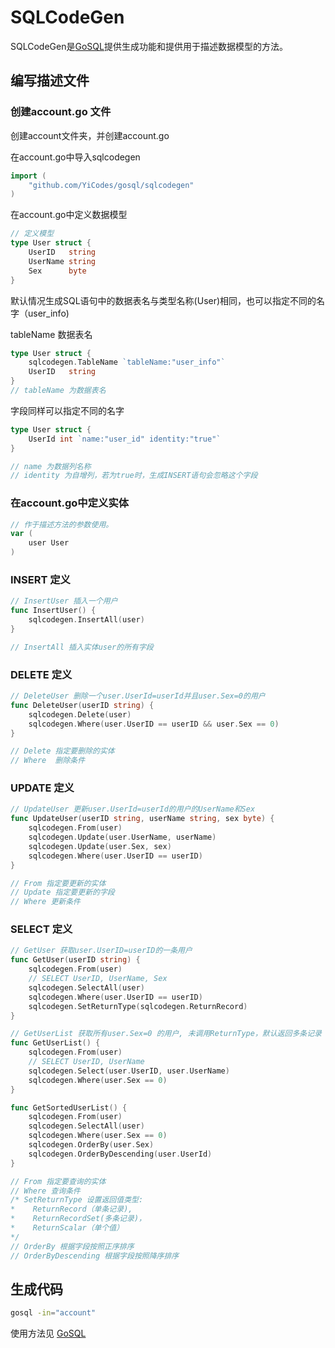 # SQLCodeGen

SQLCodeGen是[GoSQL](https://github.com/YiCodes/gosql)提供生成功能和提供用于描述数据模型的方法。

## 编写描述文件

### 创建account.go 文件

创建account文件夹，并创建account.go

在account.go中导入sqlcodegen

```account.go
import (
    "github.com/YiCodes/gosql/sqlcodegen"
)
```

在account.go中定义数据模型

```account.go
// 定义模型
type User struct {
    UserID   string
    UserName string
    Sex      byte
}
```

默认情况生成SQL语句中的数据表名与类型名称(User)相同，也可以指定不同的名字（user_info)

tableName 数据表名

```account.go
type User struct {
    sqlcodegen.TableName `tableName:"user_info"`
    UserID   string
}
// tableName 为数据表名
```

字段同样可以指定不同的名字

```account.go
type User struct {
    UserId int `name:"user_id" identity:"true"`
}

// name 为数据列名称
// identity 为自增列，若为true时，生成INSERT语句会忽略这个字段
```

### 在account.go中定义实体

```account.go
// 作于描述方法的参数使用。
var (
    user User
)
```

### INSERT 定义

```account.go
// InsertUser 插入一个用户
func InsertUser() {
    sqlcodegen.InsertAll(user)
}

// InsertAll 插入实体user的所有字段
```

### DELETE 定义

```account.go
// DeleteUser 删除一个user.UserId=userId并且user.Sex=0的用户
func DeleteUser(userID string) {
    sqlcodegen.Delete(user)
    sqlcodegen.Where(user.UserID == userID && user.Sex == 0)
}

// Delete 指定要删除的实体
// Where  删除条件
```

### UPDATE 定义

```account.go
// UpdateUser 更新user.UserId=userId的用户的UserName和Sex
func UpdateUser(userID string, userName string, sex byte) {
    sqlcodegen.From(user)
    sqlcodegen.Update(user.UserName, userName)
    sqlcodegen.Update(user.Sex, sex)
    sqlcodegen.Where(user.UserID == userID)
}

// From 指定要更新的实体
// Update 指定要更新的字段
// Where 更新条件
```

### SELECT 定义

```account.go
// GetUser 获取user.UserID=userID的一条用户
func GetUser(userID string) {
    sqlcodegen.From(user)
    // SELECT UserID, UserName, Sex
    sqlcodegen.SelectAll(user)
    sqlcodegen.Where(user.UserID == userID)
    sqlcodegen.SetReturnType(sqlcodegen.ReturnRecord)
}

// GetUserList 获取所有user.Sex=0 的用户, 未调用ReturnType，默认返回多条记录（数组）
func GetUserList() {
    sqlcodegen.From(user)
    // SELECT UserID, UserName
    sqlcodegen.Select(user.UserID, user.UserName)
    sqlcodegen.Where(user.Sex == 0)
}

func GetSortedUserList() {
    sqlcodegen.From(user)
    sqlcodegen.SelectAll(user)
    sqlcodegen.Where(user.Sex == 0)
    sqlcodegen.OrderBy(user.Sex)
    sqlcodegen.OrderByDescending(user.UserId)
}

// From 指定要查询的实体
// Where 查询条件
/* SetReturnType 设置返回值类型:
*    ReturnRecord（单条记录),
*    ReturnRecordSet(多条记录)，
*    ReturnScalar（单个值）
*/
// OrderBy 根据字段按照正序排序
// OrderByDescending 根据字段按照降序排序
```

## 生成代码

```c.sh
gosql -in="account"
```

使用方法见 [GoSQL](https://github.com/YiCodes/gosql)